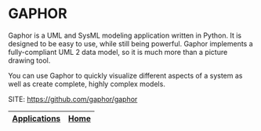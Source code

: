 # GAPHOR

 Gaphor is a UML and SysML modeling application written in Python. It is  designed to be easy to use, while still being powerful. Gaphor implements  a fully-compliant UML 2 data model, so it is much more than a picture  drawing tool. 
 
 You can use Gaphor to quickly visualize different aspects of a system as  well as create complete, highly complex models.

 SITE: https://github.com/gaphor/gaphor

 | [Applications](https://portable-linux-apps.github.io/apps.html) | [Home](https://portable-linux-apps.github.io)
 | --- | --- |
